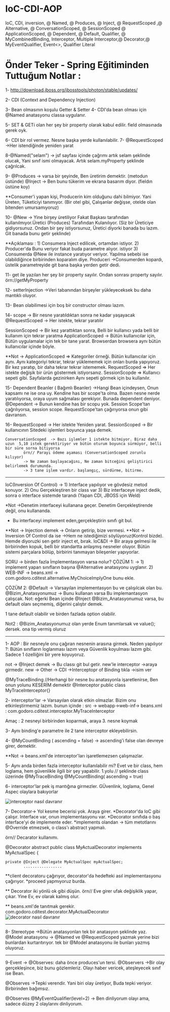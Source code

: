 # IoC-CDI-AOP
IoC, CDI, inversion, @ Named, @ Produces, @ Inject, @ RequestScoped ,@ Alternative,  @ ConversationScoped, @ SessionScoped @ ApplicationScoped,  @ Dependent, @ Default, Qualifier, @ MyCombinedBinding, Interceptor, Multiple Interceptor,@ Decorator,@ MyEventQualifier, Event&lt;>, Qualifier Literal

# Önder Teker - Spring Eğitiminden Tuttuğum Notlar :

1- http://download.jboss.org/jbosstools/photon/stable/updates/

2- CDI (Context and Dependency Injection)


3- Bean olmasının koşulu Getter & Setter
4- CDI'da bean olması için @Named anatasyonu classa uygulanır.
	

5- SET & GETi olan her şey bir property olarak kabul edilir. field olmasınada gerek oyk.

6- CDI bir rol vermez. Nesne başka yerde kullanılabilir.
7- @RequestScoped ->Her istendiğinde yeniden yarat

8-@Named("selam")   -> 
jsf sayfası içinde çağrımı artık selam şeklinde olucak, Yani sınıf ismi olmayacak. 
Artık selam.myProperty şeklinde çağrılcak.

9- @Produces ->  varsa bir şeyinde, Ben üretirim demektir. (metodun üstünde)
   @Inject -> Ben bunu tükerim ve ekrana basarım diyor. (fieldın üstüne koy)

**Consumer'i yapan kişi, Producerin kim olduğunu dahi bilmiyor.
Yani Üreten, Tüketiciyi tanımıyor. (Bir otel gibi, Çalışanlar değişse, otelde olan bitenden umursamıyoruz)



10- @New -> Yine birşey üretiliyor Fakat Başkası tarafından kullanılmıyor.Üretici (Produces) Tarafından 
Kulanılıyor.
(Siz bir Üreticiye gidiyorsunuz. Ondan bir şey istiyorsunuz, Üretici diyorki banada bu lazım.
Git banada bunu getir şeklinde)


**Açıklaması : 1) Consumera  Inject edilicek, ortamdan istiyor.
	       2) Producer'da Bunu veriyor fakat buda parametre alıyor. istiyor
	       3) Consumerda @New ile instance yaratıyor veriyor.
Yapılma sebebi ise olabildiğince birbirinden koparalım diye. 
Produceri ->Consumerden kopardı, üstelik parametreyide git bana başka yerden getir dedi.




11- get ile yazılan her şey bir property sayılır. Ondan sonrası property sayılır.
örn://getMyProperty


12- setterInjection ->Veri tabanından birşeyler yükleyeceksek bu daha mantıklı oluyor.



13- Bean olabilimesi için boş bir constructor olması lazım.

14- scope -> Bir nesne yaratıldıktan sonra ne kadar yaşayacak
@RequestScoped -> Her istekte, tekrar yaratılır

SessionScoped -> Bir kez yarattıktan sonra, Belli bir kullanıcı yada belli bir kullanım için tekrar yaratma
ApplicationScoped -> Bütün kullanıcılar için, Bütün uygulamalar için  tek bir tane yarat. Browserdan browsera
aynı bütün kullanıcılar içinde böyle.



**Not -> ApplicationScoped => Kategoriler örneği. Bütün kullanıcılar için aynı.  Aynı kategoriyi tekrar, tekrar yüklememek için onları burda yapıyoruz.
				Bir kez yaratıp, bir daha tekrar tekrar istememek.
	RequestScoped => Her istekte değişik bir ürün göstermek istiyorsanız.
	SessionScopde => Kullanıcı sepeti gibi. Sayfalarda gezinirken Aynı sepeti görmek için bu kullanılır.




15- Dependent Beanler ( Bağımlı Beanler)  ->Hangi Bean içindeysen, Onun kapsamı ne ise ona uy. Kendine has bir scope'ta olma.
Bazen nesne nerde yaratılıyorsa, oraya uyum sağmalası gerekiyor. Bunada dependent deniyor.
@Dependent -> Bunun kendine has bir scopu yok. Session Scope'tan çağrılıyorsa, session scope. RequestScope'tan çağırıyorsa onun gibi davransın.

16- RequestScoped -> Her istekte Yeniden yarat.
    SessionScoped -> Bir kullanıcının Sitedeki işlemleri boyunca yaşa demek.

    ConversationScoped	-> Bazı işlemler 1 istekte bitmiyor. Biraz daha uzun  5,10 istek gerektiriyor ve bütün oturum boyunca sürmüyor, belli bir süre sorna bitiyorsa
			örn// Parayı ödeme aşaması (ConversationScoped zorunlu kılıyor)
			-> Ne zaman başlayacağını, Ne zaman bitceğini geliştirici belirlemek durumunda.
			-> 3 tane işlem vardır. başlangıç, sürdürme, bitirme.


__________________

 IoC(Inversion Of Control) ->  1) Interface yapılıyor ve gövdesiz metod konuyor.
				2) Onu Gerçekleştiren bir class var
				3) Biz interfaceye inject dedik, sonra o interface sistemde tarandı (Yapan CDI, JBOSS için Weld)

*Not ->Denetim interfaceyi  kullanana geçer. Denetim Gerçekleştirende değil, onu kullananda.


* Bu interfaceyi implement eden,gerçekleştirin sınıfı git bul.

**Not -> Injection demek -> Onların getirip, bize vermesi.
**Not -> Inversion Of Control da ise ->Hem ne istediğimizi söylüyoruz(Kontrol bizde). Hemde diyoruzki
sen getir inject et, bırak.
IoC&DI -> Bir araya gelmesi ile  birbirinden kopuk, belli bir standartta anlaşmış nesneler oluyor.
Bütün sistemi parçalara bölüp, birbirini tanımayan bileşenler yapıyorlar.


SORU -> birden fazla İmplementasyon varsa nolur?
ÇÖZÜM 1: -> 1) implement yapan sınıfların başına @Alternative anatasyonu uyglanır.
	   2) WEB-INF -> beans.xml ->   <alternatives>
        				<class>com.godoro.cditest.alternative.MyChoiceImplyOne</class>
        			</alternatives>
bunu ekle.


ÇÖZÜM 2:   @Default    -> Varsayılan implementasyon bu ve çalışılcak olan bu.
	   @Bizim_Anatasyonumuz -> Bunu kullanan varsa Bu implemantasyon çalışcak.
Not: eğerki Bean içinde @Inject @Bizim_Anatasyonumuz varsa, bu default olanı seçmemiş, diğerini çalıştır demek.

1 tane default olabilir ve birden fazlada option olabilir.

Not2 : @Bizim_Anatasyonumuz olan yerde Enum tanımlarsak ve value(); dersek. ona tip vermiş oluruz
__________________
1- AOP : Bir nesneyle onu çağıran nesnenin arasına girmek.
Neden yapılıyor ?:	Bütün sınıfların loglanması lazım veya Güvenlik koyulması lazım gibi.
Sadece 1 özelliğini bir yere koyuyoruz.

not -> @Inject demek -> Bu classı git bul getir. new'le
interceptor ->araya girmedir.
new -> Other -> CDI ->Interceptopr of Binding tıkla  ->isim ver 


@MyTraceBinding	  //Herhangi bir nesne bu anatasyonla işaretlenirse, Ben onun yolunu KESERİM demektir
@Interceptor
public class MyTraceInterceptor{}


2- interceptor'lar -> Varsayılan olarak etkin olmazlar. Bizim onu etkinleştirmemiz lazım. bunun içinde :
src -> webapp->web-inf-> beans.xml :
	 <interceptors>
        	<class>com.godoro.cditest.interceptor.MyTraceInterceptor</class>
        </interceptors>   


Amaç : 2 nesneyi birbirinden koparmak, araya 3. nesne koymak

3- Aynı binding'e parametre ile 2 tane interceptor ekleyebilirsin.

4- @MyCountBinding ( ascending = false) -> ascending'i false olan devreye girer, demektir.

**Not -> beans.xml'de interceptor'ları işaretlemezsen çalışmazlar.

5- Aynı anda birden fazla interceptor kullanılabilir mi?
Evet ve bir class, hem loglama, hem güvenlikle ilgili bir şey yapabilir.
1.yolu // şeklinde class üzerinde 
@MyTraceBinding
@MyCountBinding( ascending =  true)


6- interceptor'lar pek iş mantığına girmezler. GÜvenlink, loglama, Genel Aspec olaylara bakıyorlar

![interceptor nasıl davranır](https://user-images.githubusercontent.com/13710309/123488807-54ca4280-d619-11eb-8eef-9052d8173cff.PNG)


7- Decorator-> Yol kesme becerisi yok. Araya girer.
*Decorator'da IoC gibi çalışır. Interface var, onun implementasyonu var.
*Decorator sınıfıda o baş interface'yi de implemente eder.
*implements olandan -> tüm metotlarını @Override etmezsek, o class'ı abstract yapmalı.

örn// Decarator kullanımı.

@Decorator
abstract public class MyActualDecorator implements MyActualSpec {

	private @Inject @Delegate MyActualSpec myActualSpec;
			.................


**client decoratoru çağırıyor, decorator'da hedefteki asıl implementasyonu çağırıyor.
*proceed yapmıyoruz burda.

** Decorator iki yönlü ok gibi düşün. 
örn// Eve girer ufak değişiklik yapar, çıkar. Yine Ev, ev olarak kalmış olur. 


** beans.xml'de tanıtmak gerekir.
<decorator>
	<class>com.godoro.cditest.decorator.MyActualDecorator</class>
</decorators>
![decorator nasıl davranır](https://user-images.githubusercontent.com/13710309/123488804-53991580-d619-11eb-8896-a917857afffc.PNG)
___________________________

8- Stereotype ->Bütün anatasyonları tek bir anatasyon şeklinde yaz.
@Model anatasyonu -> @Named ve @RequestScoped yazmak yerine bizi bunlardan kurtarıtırıyor.
tek bir @Model anatasyonu ile bunları yazmış oluyoruz.


__________________

9-Event -> @Observes: daha önce produces'un tersi. 
@Observers ->Bir olay gerçekleşince, biz bunu gözlemleriz. 
Olayı haber vericek, ateşleyecek sınıf ise Bean.


@Observes ->Tepki verendir. Yani biri olay üretiyor, Buda tepki veriyor. Birbirinden bağımsız.

@Observes @MyEventQualifier(level=2)  -> Ben dinliyorum olayı ama, sadece düzey 2 olaylarını 
dinliyorum.
